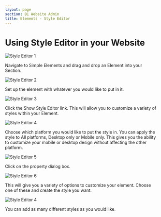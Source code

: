 ```yaml
---
layout: page
section: B1 Website Admin
title: Elements - Style Editor
---
```


# Using Style Editor in your Website

![Style Editor 1](https://github.com/ChurchApps/ChurchAppsSupport/assets/127863068/e604d025-ee83-48aa-883d-af1dad773cef)

Navigate to Simple Elements and drag and drop an Element into your Section.

![Style Editor 2](https://github.com/ChurchApps/ChurchAppsSupport/assets/127863068/97805d59-928c-47f1-b906-6c560e09f9ca)

Set up the element with whatever you would like to put in it.

![Style Editor 3](https://github.com/ChurchApps/ChurchAppsSupport/assets/127863068/819fd16a-66a5-445f-9bbf-9094410d6f09)

Click the Show Style Editor link. This will allow you to customize a variety of styles within your Element.

![Style Editor 4](https://github.com/ChurchApps/ChurchAppsSupport/assets/127863068/724e3691-6d2f-4655-bc99-5c01d06e5976)

Choose which platform you would like to put the style in. You can apply the style to All platforms, Desktop only or Mobile only. This gives you the ability to customize your mobile or desktop design without affecting the other platform.

![Style Editor 5](https://github.com/ChurchApps/ChurchAppsSupport/assets/127863068/937abf3d-8bf5-417c-8273-cb99ce6c56a3)

Click on the property dialog box.

![Style Editor 6](https://github.com/ChurchApps/ChurchAppsSupport/assets/127863068/c99c99ae-719a-4f45-a571-2a6924d555b6)

This will give you a variety of options to customize your element. Choose one of these and create the style you want.

![Style Editor 4](https://github.com/ChurchApps/ChurchAppsSupport/assets/127863068/33371dfc-9a2f-47c9-804a-49a6c359081e)

You can add as many different styles as you would like.
